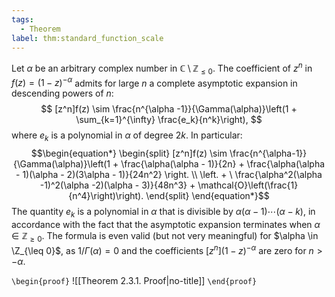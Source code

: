 ```yaml
---
tags:
  - Theorem
label: thm:standard_function_scale
---
```

Let $\alpha$ be an arbitrary complex number in $\mathbb{C} \setminus \mathbb{Z}_{\leq 0}$. The coefficient of $z^n$ in $f(z) = (1-z)^{-\alpha}$ admits for large $n$ a complete asymptotic expansion in descending powers of $n$:
$$
[z^n]f(z) \sim \frac{n^{\alpha -1}}{\Gamma(\alpha)}\left(1 + \sum_{k=1}^{\infty} \frac{e_k}{n^k}\right),
$$
where $e_k$ is a polynomial in $\alpha$ of degree $2k$. In particular: 
$$\begin{equation*}
\begin{split}
[z^n]f(z) \sim \frac{n^{\alpha-1}}{\Gamma(\alpha)}\left(1 + \frac{\alpha(\alpha - 1)}{2n} + \frac{\alpha(\alpha - 1)(\alpha - 2)(3\alpha - 1)}{24n^2} \right. \\
\left. + \ \frac{\alpha^2(\alpha -1)^2(\alpha -2)(\alpha - 3)}{48n^3} + \mathcal{O}\left(\frac{1}{n^4}\right)\right).
\end{split}
\end{equation*}$$
The quantity $e_k$ is a polynomial in $\alpha$ that is divisible by $\alpha(\alpha - 1)\cdots(\alpha -k)$, in accordance with the fact that the asymptotic expansion terminates when $\alpha \in \mathbb{Z}_{\geq 0}$. The formula is even valid (but not very meaningful) for $\alpha \in \Z_{\leq 0}$, as $1/\Gamma(\alpha) = 0$ and the coefficients $[z^n](1-z)^{-\alpha}$ are zero for $n > -\alpha$.

`\begin{proof}`
![[Theorem 2.3.1. Proof|no-title]]
`\end{proof}`

